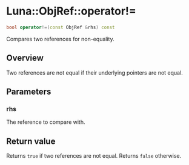 # Luna::ObjRef::operator!=

```c++
bool operator!=(const ObjRef &rhs) const
```

Compares two references for non-equality. 

## Overview
Two references are not equal if their underlying pointers are not equal. 

## Parameters
### rhs
The reference to compare with. 

## Return value
Returns `true` if two references are not equal. Returns `false` otherwise. 

